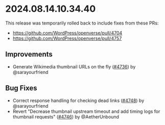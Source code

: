 # 2024.08.14.10.34.40
This release was temporarily rolled back to include fixes from these PRs:
- https://github.com/WordPress/openverse/pull/4704
- https://github.com/WordPress/openverse/pull/4757

## Improvements

- Generate Wikimedia thumbnail URLs on the fly
  ([#4736](https://github.com/WordPress/openverse/pull/4736)) by @sarayourfriend

## Bug Fixes

- Correct response handling for checking dead links
  ([#4748](https://github.com/WordPress/openverse/pull/4748)) by @sarayourfriend
- Revert "Decrease thumbnail upstream timeout and add timing logs for thumbnail
  requests" ([#4746](https://github.com/WordPress/openverse/pull/4746)) by
  @AetherUnbound
